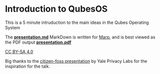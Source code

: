 # Introduction to QubesOS
This is a 5 minute intruduction to the main ideas in the Qubes Operating System

The [**presentation.md**](https://github.com/francisco-core/QubesOS-presentation/raw/master/presentation.md) MarkDown is written for [Marp](https://yhatt.github.io/marp/), and is best viewed as the PDF output [**presentation.pdf**](https://github.com/francisco-core/QubesOS-presentation/raw/master/presentation.pdf)

[CC BY-SA 4.0](http://creativecommons.org/licenses/by-sa/4.0/)

Big thanks to the [citizen-foss presentation](https://github.com/YalePrivacyLab/citizen-foss) by Yale Privacy Labs for the inspiration for the talk.

